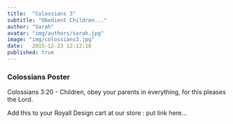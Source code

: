 ```yaml
---
title:  "Colossians 3"
subtitle: "Obedient Children..."
author: "Sarah"
avatar: "img/authors/sarah.jpg"
image: "img/colossians3.jpg"
date:   2015-12-23 12:12:10
published: true
---
```


### Colossians Poster
Colossians 3:20 - Children, obey your parents in everything, for this pleases the Lord.

Add this to your Royall Design cart at our store : put link here...
